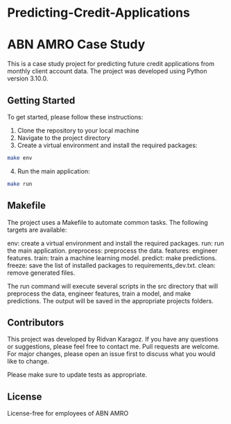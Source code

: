 # Predicting-Credit-Applications
# ABN AMRO Case Study

This is a case study project for predicting future credit applications from monthly client account data. The project was developed using Python version 3.10.0.


## Getting Started

To get started, please follow these instructions:

1. Clone the repository to your local machine
2. Navigate to the project directory
3. Create a virtual environment and install the required packages:

```bash
make env
```

4. Run the main application:

```bash
make run
```

## Makefile

The project uses a Makefile to automate common tasks. The following targets are available:

env: create a virtual environment and install the required packages.
run: run the main application.
preprocess: preprocess the data.
features: engineer features.
train: train a machine learning model.
predict: make predictions.
freeze: save the list of installed packages to requirements_dev.txt.
clean: remove generated files.

The run command will execute several scripts in the src directory that will preprocess the data, engineer features, train a model, and make predictions. The output will be saved in the appropriate projects folders.

## Contributors
This project was developed by Ridvan Karagoz. If you have any questions or suggestions, please feel free to contact me. Pull requests are welcome. For major changes, please open an issue first
to discuss what you would like to change.

Please make sure to update tests as appropriate.

## License

License-free for employees of ABN AMRO